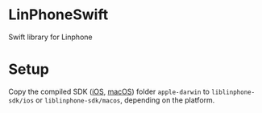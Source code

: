 # LinPhoneSwift
Swift library for Linphone

# Setup
Copy the compiled SDK ([iOS](http://www.linphone.org/releases/ios/liblinphone-iphone-sdk-3.16.4.zip), [macOS](http://www.linphone.org/releases/macosx/linphone-sdk-3.11.1-mac.zip)) folder `apple-darwin` to `liblinphone-sdk/ios` or `liblinphone-sdk/macos`, depending on the platform.